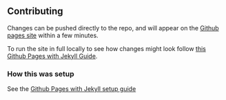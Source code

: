 ## Contributing

Changes can be pushed directly to the repo, and will appear on the [Github pages site](https://capgemini.github.io/grade-ladder/) within a few minutes.

To run the site in full locally to see how changes might look follow [this Github Pages with Jekyll Guide](https://docs.github.com/en/github/working-with-github-pages/testing-your-github-pages-site-locally-with-jekyll).

### How this was setup

See the [Github Pages with Jekyll setup guide](https://docs.github.com/en/github/working-with-github-pages/creating-a-github-pages-site-with-jekyll)